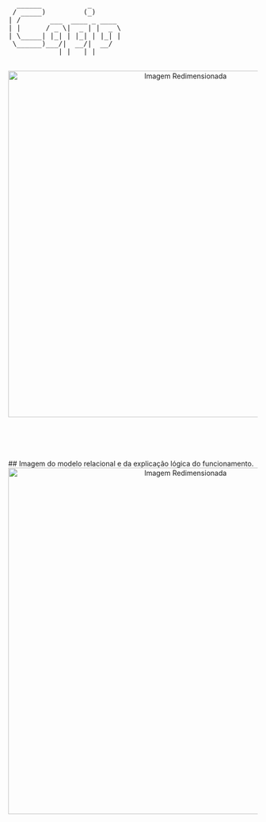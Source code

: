 <pre>
  ______           _       
 / _____)         (_)      
| /       ___  ____ _ ____  
| |      / _ \|  _ | |  _ \
| \_____| |_| | |_| | |_| |
 \______)___/|  __/|  __/ 
            |_|   |_|    
</pre>




</br>
<div style="text-align: center;">
    <a href="https://postimg.cc/VS21zx24">
        <img src="https://i.postimg.cc/0QyN0xng/52140d88-e193-432c-a911-bc554ff52c4b.jpg" alt="Imagem Redimensionada" style="width: 700px; height: auto;">
    </a>
</div>

</br>
</br>
</br>
</br>
</br>
## Imagem do modelo relacional e da explicação lógica do funcionamento.

<div style="text-align: center;">
    <a href="https://postimg.cc/VS21zx24">
        <img src="https://i.postimg.cc/JhLnPVjt/AGENDA-db-drawio.png" alt="Imagem Redimensionada" style="width: 700px; height: auto;">       
    </a>
</div>
